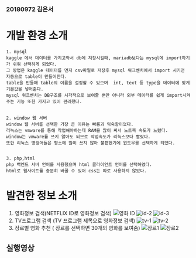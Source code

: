 ### 20180972 김은서

# 개발 환경 소개
```
1. mysql
kaggle 에서 데이터를 가지고와서 db에 저장시킬때, mariadb보다는 mysql에 import하기가 쉬워 선택하게 되었다.
그 방법은 kaggle 데이터를 먼저 csv파일로 저장후 mysql 워크벤치에서 import 시키면 자동으로 table이 만들어진다.
table을 만들때 table의 이름을 설정할 수 있으며  int, text 등 type을 데이터에 맞게 기본값을 넣어준다.
mysql 워크벤치는 DB구조를 시각적으로 보여줄 뿐만 아니라 외부 데이터를 쉽게 import시켜주는 기능 또한 가지고 있어 편리했다.


2. window 웹 서버
window 웹 서버를 선택한 가장 큰 이유는 빠름과 익숙함이었다. 
리눅스는 vmware를 통해 작업해야하는데 RAM을 많이 써서 노트북 속도가 느렸다. 
window는 vmware를 쓰지 않아도 되므로 작업속도가 리눅스보다 빨랐다.
또한 리눅스 명렁어들은 평소에 많이 쓰지 않아 불편했기에 윈도우를 선택하게 되었다.


3. php,html
php 백엔드 서버 언어를 사용했으며 html 클라이언트 언어를 선택하였다.
html로 웹사이트를 충분히 바꿀 수 있어 css는 따로 사용하지 않았다.

```

# 발견한 정보 소개

1. 영화정보 검색(NETFLIX ID로 영화정보 검색)
![영화 ID](https://user-images.githubusercontent.com/70589857/97726463-93ebd680-1b12-11eb-8756-b1a0936a4e2d.PNG)
![id-2](https://user-images.githubusercontent.com/70589857/97726600-bc73d080-1b12-11eb-8735-d90145bc27ab.PNG)
![id-3](https://user-images.githubusercontent.com/70589857/97726920-1b394a00-1b13-11eb-8015-a3d106baa75f.PNG)
2. TV프로그램 검색 (TV 프로그램 제목으로 영화정보 검색)
![tv-1](https://user-images.githubusercontent.com/70589857/97726963-242a1b80-1b13-11eb-9d70-f50a762fcdb9.PNG)
![tv-2](https://user-images.githubusercontent.com/70589857/97726976-2b512980-1b13-11eb-9b1e-ea233a67a639.PNG)
3. 장르별 영화 추천 ( 장르를 선택하면 30개의 영화를 보여줌)
![장르1](https://user-images.githubusercontent.com/70589857/97727102-576caa80-1b13-11eb-8d9e-95bd9d9dac89.PNG)
![장르2](https://user-images.githubusercontent.com/70589857/97727118-60f61280-1b13-11eb-9562-fd6e76fd2ddd.PNG)
## 실행영상

